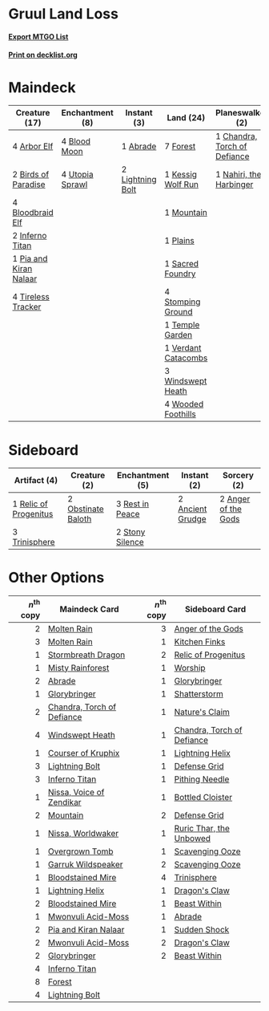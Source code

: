 # Gruul Land Loss

#### [Export MTGO List](../collection/Gruul%20Land%20Loss/Gruul%20Land%20Loss.txt)
#### [Print on decklist.org](http://decklist.org/?deckmain=1%09Abrade%0A4%09Arbor%20Elf%0A2%09Birds%20of%20Paradise%0A4%09Blood%20Moon%0A4%09Bloodbraid%20Elf%0A1%09Chandra,%20Torch%20of%20Defiance%0A1%09Fiery%20Justice%0A7%09Forest%0A2%09Inferno%20Titan%0A1%09Kessig%20Wolf%20Run%0A2%09Lightning%20Bolt%0A1%09Molten%20Rain%0A1%09Mountain%0A1%09Nahiri,%20the%20Harbinger%0A1%09Pia%20and%20Kiran%20Nalaar%0A1%09Plains%0A1%09Sacred%20Foundry%0A4%09Stomping%20Ground%0A4%09Stone%20Rain%0A1%09Temple%20Garden%0A4%09Tireless%20Tracker%0A4%09Utopia%20Sprawl%0A1%09Verdant%20Catacombs%0A3%09Windswept%20Heath%0A4%09Wooded%20Foothills&deckside=2%09Ancient%20Grudge%0A2%09Anger%20of%20the%20Gods%0A2%09Obstinate%20Baloth%0A1%09Relic%20of%20Progenitus%0A3%09Rest%20in%20Peace%0A2%09Stony%20Silence%0A3%09Trinisphere)
# Maindeck

|                                          Creature (17)                                          |                                     Enchantment (8)                                      |                                        Instant (3)                                        |                                          Land (24)                                           |                                           Planeswalker (2)                                            |                                       Sorcery (6)                                        |
|-------------------------------------------------------------------------------------------------|------------------------------------------------------------------------------------------|-------------------------------------------------------------------------------------------|----------------------------------------------------------------------------------------------|-------------------------------------------------------------------------------------------------------|------------------------------------------------------------------------------------------|
|4 [Arbor Elf](http://gatherer.wizards.com/Pages/Card/Details.aspx?multiverseid=442149)           |4 [Blood Moon](http://gatherer.wizards.com/Pages/Card/Details.aspx?multiverseid=370419)   |1 [Abrade](http://gatherer.wizards.com/Pages/Card/Details.aspx?multiverseid=430772)        |7 [Forest](http://gatherer.wizards.com/Pages/Card/Details.aspx?multiverseid=439605)           |1 [Chandra, Torch of Defiance](http://gatherer.wizards.com/Pages/Card/Details.aspx?multiverseid=417683)|1 [Fiery Justice](http://gatherer.wizards.com/Pages/Card/Details.aspx?multiverseid=425989)|
|2 [Birds of Paradise](http://gatherer.wizards.com/Pages/Card/Details.aspx?multiverseid=416933)   |4 [Utopia Sprawl](http://gatherer.wizards.com/Pages/Card/Details.aspx?multiverseid=442181)|2 [Lightning Bolt](http://gatherer.wizards.com/Pages/Card/Details.aspx?multiverseid=234704)|1 [Kessig Wolf Run](http://gatherer.wizards.com/Pages/Card/Details.aspx?multiverseid=373323)  |1 [Nahiri, the Harbinger](http://gatherer.wizards.com/Pages/Card/Details.aspx?multiverseid=410012)     |1 [Molten Rain](http://gatherer.wizards.com/Pages/Card/Details.aspx?multiverseid=425928)  |
|4 [Bloodbraid Elf](http://gatherer.wizards.com/Pages/Card/Details.aspx?multiverseid=423509)      |                                                                                          |                                                                                           |1 [Mountain](http://gatherer.wizards.com/Pages/Card/Details.aspx?multiverseid=439604)         |                                                                                                       |4 [Stone Rain](http://gatherer.wizards.com/Pages/Card/Details.aspx?multiverseid=10606)    |
|2 [Inferno Titan](http://gatherer.wizards.com/Pages/Card/Details.aspx?multiverseid=446845)       |                                                                                          |                                                                                           |1 [Plains](http://gatherer.wizards.com/Pages/Card/Details.aspx?multiverseid=439601)           |                                                                                                       |                                                                                          |
|1 [Pia and Kiran Nalaar](http://gatherer.wizards.com/Pages/Card/Details.aspx?multiverseid=442783)|                                                                                          |                                                                                           |1 [Sacred Foundry](http://gatherer.wizards.com/Pages/Card/Details.aspx?multiverseid=405106)   |                                                                                                       |                                                                                          |
|4 [Tireless Tracker](http://gatherer.wizards.com/Pages/Card/Details.aspx?multiverseid=409997)    |                                                                                          |                                                                                           |4 [Stomping Ground](http://gatherer.wizards.com/Pages/Card/Details.aspx?multiverseid=405110)  |                                                                                                       |                                                                                          |
|                                                                                                 |                                                                                          |                                                                                           |1 [Temple Garden](http://gatherer.wizards.com/Pages/Card/Details.aspx?multiverseid=405112)    |                                                                                                       |                                                                                          |
|                                                                                                 |                                                                                          |                                                                                           |1 [Verdant Catacombs](http://gatherer.wizards.com/Pages/Card/Details.aspx?multiverseid=426074)|                                                                                                       |                                                                                          |
|                                                                                                 |                                                                                          |                                                                                           |3 [Windswept Heath](http://gatherer.wizards.com/Pages/Card/Details.aspx?multiverseid=405115)  |                                                                                                       |                                                                                          |
|                                                                                                 |                                                                                          |                                                                                           |4 [Wooded Foothills](http://gatherer.wizards.com/Pages/Card/Details.aspx?multiverseid=405116) |                                                                                                       |                                                                                          |


# Sideboard

|                                          Artifact (4)                                          |                                        Creature (2)                                         |                                     Enchantment (5)                                      |                                        Instant (2)                                        |                                         Sorcery (2)                                          |
|------------------------------------------------------------------------------------------------|---------------------------------------------------------------------------------------------|------------------------------------------------------------------------------------------|-------------------------------------------------------------------------------------------|----------------------------------------------------------------------------------------------|
|1 [Relic of Progenitus](http://gatherer.wizards.com/Pages/Card/Details.aspx?multiverseid=205326)|2 [Obstinate Baloth](http://gatherer.wizards.com/Pages/Card/Details.aspx?multiverseid=438745)|3 [Rest in Peace](http://gatherer.wizards.com/Pages/Card/Details.aspx?multiverseid=442021)|2 [Ancient Grudge](http://gatherer.wizards.com/Pages/Card/Details.aspx?multiverseid=425913)|2 [Anger of the Gods](http://gatherer.wizards.com/Pages/Card/Details.aspx?multiverseid=438682)|
|3 [Trinisphere](http://gatherer.wizards.com/Pages/Card/Details.aspx?multiverseid=425823)        |                                                                                             |2 [Stony Silence](http://gatherer.wizards.com/Pages/Card/Details.aspx?multiverseid=425850)|                                                                                           |                                                                                              |


# Other Options

|*n*<sup>th</sup> copy|                                            Maindeck Card                                            |*n*<sup>th</sup> copy|                                           Sideboard Card                                            |
|--------------------:|-----------------------------------------------------------------------------------------------------|--------------------:|-----------------------------------------------------------------------------------------------------|
|                    2|[Molten Rain](http://gatherer.wizards.com/Pages/Card/Details.aspx?multiverseid=425928)               |                    3|[Anger of the Gods](http://gatherer.wizards.com/Pages/Card/Details.aspx?multiverseid=438682)         |
|                    3|[Molten Rain](http://gatherer.wizards.com/Pages/Card/Details.aspx?multiverseid=425928)               |                    1|[Kitchen Finks](http://gatherer.wizards.com/Pages/Card/Details.aspx?multiverseid=370458)             |
|                    1|[Stormbreath Dragon](http://gatherer.wizards.com/Pages/Card/Details.aspx?multiverseid=373679)        |                    2|[Relic of Progenitus](http://gatherer.wizards.com/Pages/Card/Details.aspx?multiverseid=205326)       |
|                    1|[Misty Rainforest](http://gatherer.wizards.com/Pages/Card/Details.aspx?multiverseid=426065)          |                    1|[Worship](http://gatherer.wizards.com/Pages/Card/Details.aspx?multiverseid=429865)                   |
|                    2|[Abrade](http://gatherer.wizards.com/Pages/Card/Details.aspx?multiverseid=430772)                    |                    1|[Glorybringer](http://gatherer.wizards.com/Pages/Card/Details.aspx?multiverseid=426836)              |
|                    1|[Glorybringer](http://gatherer.wizards.com/Pages/Card/Details.aspx?multiverseid=426836)              |                    1|[Shatterstorm](http://gatherer.wizards.com/Pages/Card/Details.aspx?multiverseid=430683)              |
|                    2|[Chandra, Torch of Defiance](http://gatherer.wizards.com/Pages/Card/Details.aspx?multiverseid=417683)|                    1|[Nature's Claim](http://gatherer.wizards.com/Pages/Card/Details.aspx?multiverseid=438743)            |
|                    4|[Windswept Heath](http://gatherer.wizards.com/Pages/Card/Details.aspx?multiverseid=405115)           |                    1|[Chandra, Torch of Defiance](http://gatherer.wizards.com/Pages/Card/Details.aspx?multiverseid=417683)|
|                    1|[Courser of Kruphix](http://gatherer.wizards.com/Pages/Card/Details.aspx?multiverseid=442153)        |                    1|[Lightning Helix](http://gatherer.wizards.com/Pages/Card/Details.aspx?multiverseid=205361)           |
|                    3|[Lightning Bolt](http://gatherer.wizards.com/Pages/Card/Details.aspx?multiverseid=234704)            |                    1|[Defense Grid](http://gatherer.wizards.com/Pages/Card/Details.aspx?multiverseid=425805)              |
|                    3|[Inferno Titan](http://gatherer.wizards.com/Pages/Card/Details.aspx?multiverseid=446845)             |                    1|[Pithing Needle](http://gatherer.wizards.com/Pages/Card/Details.aspx?multiverseid=425815)            |
|                    1|[Nissa, Voice of Zendikar](http://gatherer.wizards.com/Pages/Card/Details.aspx?multiverseid=417424)  |                    1|[Bottled Cloister](http://gatherer.wizards.com/Pages/Card/Details.aspx?multiverseid=89018)           |
|                    2|[Mountain](http://gatherer.wizards.com/Pages/Card/Details.aspx?multiverseid=439604)                  |                    2|[Defense Grid](http://gatherer.wizards.com/Pages/Card/Details.aspx?multiverseid=425805)              |
|                    1|[Nissa, Worldwaker](http://gatherer.wizards.com/Pages/Card/Details.aspx?multiverseid=430607)         |                    1|[Ruric Thar, the Unbowed](http://gatherer.wizards.com/Pages/Card/Details.aspx?multiverseid=442205)   |
|                    1|[Overgrown Tomb](http://gatherer.wizards.com/Pages/Card/Details.aspx?multiverseid=405103)            |                    1|[Scavenging Ooze](http://gatherer.wizards.com/Pages/Card/Details.aspx?multiverseid=425959)           |
|                    1|[Garruk Wildspeaker](http://gatherer.wizards.com/Pages/Card/Details.aspx?multiverseid=201347)        |                    2|[Scavenging Ooze](http://gatherer.wizards.com/Pages/Card/Details.aspx?multiverseid=425959)           |
|                    1|[Bloodstained Mire](http://gatherer.wizards.com/Pages/Card/Details.aspx?multiverseid=405094)         |                    4|[Trinisphere](http://gatherer.wizards.com/Pages/Card/Details.aspx?multiverseid=425823)               |
|                    1|[Lightning Helix](http://gatherer.wizards.com/Pages/Card/Details.aspx?multiverseid=205361)           |                    1|[Dragon's Claw](http://gatherer.wizards.com/Pages/Card/Details.aspx?multiverseid=243481)             |
|                    2|[Bloodstained Mire](http://gatherer.wizards.com/Pages/Card/Details.aspx?multiverseid=405094)         |                    1|[Beast Within](http://gatherer.wizards.com/Pages/Card/Details.aspx?multiverseid=423482)              |
|                    1|[Mwonvuli Acid-Moss](http://gatherer.wizards.com/Pages/Card/Details.aspx?multiverseid=118888)        |                    1|[Abrade](http://gatherer.wizards.com/Pages/Card/Details.aspx?multiverseid=430772)                    |
|                    2|[Pia and Kiran Nalaar](http://gatherer.wizards.com/Pages/Card/Details.aspx?multiverseid=442783)      |                    1|[Sudden Shock](http://gatherer.wizards.com/Pages/Card/Details.aspx?multiverseid=370388)              |
|                    2|[Mwonvuli Acid-Moss](http://gatherer.wizards.com/Pages/Card/Details.aspx?multiverseid=118888)        |                    2|[Dragon's Claw](http://gatherer.wizards.com/Pages/Card/Details.aspx?multiverseid=243481)             |
|                    2|[Glorybringer](http://gatherer.wizards.com/Pages/Card/Details.aspx?multiverseid=426836)              |                    2|[Beast Within](http://gatherer.wizards.com/Pages/Card/Details.aspx?multiverseid=423482)              |
|                    4|[Inferno Titan](http://gatherer.wizards.com/Pages/Card/Details.aspx?multiverseid=446845)             |                     |                                                                                                     |
|                    8|[Forest](http://gatherer.wizards.com/Pages/Card/Details.aspx?multiverseid=439605)                    |                     |                                                                                                     |
|                    4|[Lightning Bolt](http://gatherer.wizards.com/Pages/Card/Details.aspx?multiverseid=234704)            |                     |                                                                                                     |

